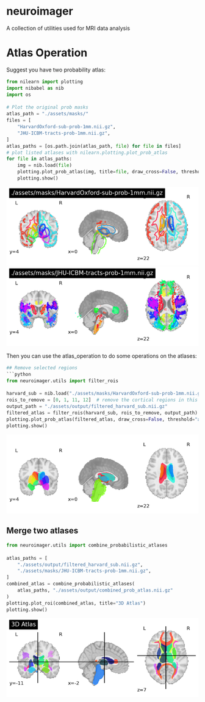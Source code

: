 # neuroimager

A collection of utilities used for MRI data analysis



# Atlas Operation
Suggest you have two probability atlas:
```python
from nilearn import plotting
import nibabel as nib
import os

# Plot the original prob masks
atlas_path = "./assets/masks/"
files = [
    "HarvardOxford-sub-prob-1mm.nii.gz",
    "JHU-ICBM-tracts-prob-1mm.nii.gz",
]
atlas_paths = [os.path.join(atlas_path, file) for file in files]
# plot listed atlases with nilearn.plotting.plot_prob_atlas
for file in atlas_paths:
    img = nib.load(file)
    plotting.plot_prob_atlas(img, title=file, draw_cross=False, threshold="auto")
    plotting.show()
```
![harvard](./assets/images/harvardoxford.png) 
![jhu](./assets/images/JHU-tracts.png)

Then you can use the atlas_operation to do some operations on the atlases:
```python
## Remove selected regions
```python
from neuroimager.utils import filter_rois

harvard_sub = nib.load("./assets/masks/HarvardOxford-sub-prob-1mm.nii.gz")
rois_to_remove = [0, 1, 11, 12]  # remove the cortical regions in this atlas
output_path = "./assets/output/filtered_harvard_sub.nii.gz"
filtered_atlas = filter_rois(harvard_sub, rois_to_remove, output_path)
plotting.plot_prob_atlas(filtered_atlas, draw_cross=False, threshold="auto")
plotting.show()
```
![filtered_harvard](./assets/images/subregions.png)
## Merge two atlases
```python
from neuroimager.utils import combine_probabilistic_atlases

atlas_paths = [
    "./assets/output/filtered_harvard_sub.nii.gz",
    "./assets/masks/JHU-ICBM-tracts-prob-1mm.nii.gz",
]
combined_atlas = combine_probabilistic_atlases(
    atlas_paths, "./assets/output/combined_prob_atlas.nii.gz"
)
plotting.plot_roi(combined_atlas, title="3D Atlas")
plotting.show()
```
![combined_atlas](./assets/images/combined.png)